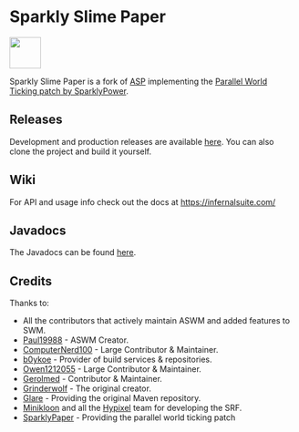# Sparkly Slime Paper
[<img src="https://assets-global.website-files.com/6257adef93867e50d84d30e2/636e0b5061df29d55a92d945_full_logo_blurple_RGB.svg" alt="" height="55" />](https://discord.gg/YevvsMa)

Sparkly Slime Paper is a fork of [ASP](https://github.com/InfernalSuite/AdvancedSlimePaper) implementing the [Parallel World Ticking patch by SparklyPower](https://github.com/SparklyPower/SparklyPaper/blob/ver/1.21.1/docs/PARALLEL_WORLD_TICKING.md).

## Releases
Development and production releases are available [here](https://github.com/PvPLand/SparklySlimePaper/releases).
You can also clone the project and build it yourself.

## Wiki
For API and usage info check out the docs at https://infernalsuite.com/

## Javadocs
The Javadocs can be found [here](https://docs.infernalsuite.com/).

## Credits

Thanks to:
* All the contributors that actively maintain ASWM and added features to SWM.
* [Paul19988](https://github.com/Paul19988) - ASWM Creator.
* [ComputerNerd100](https://github.com/ComputerNerd100) - Large Contributor & Maintainer.
* [b0ykoe](https://github.com/b0ykoe) - Provider of build services & repositories.
* [Owen1212055](https://github.com/Owen1212055) - Large Contributor & Maintainer.
* [Gerolmed](https://github.com/Gerolmed) - Contributor & Maintainer.
* [Grinderwolf](https://github.com/Grinderwolf) - The original creator.
* [Glare](https://glaremasters.me) - Providing the original Maven repository.
* [Minikloon](https://twitter.com/Minikloon) and all the [Hypixel](https://twitter.com/HypixelNetwork) team for developing the SRF.
* [SparklyPaper](https://github.com/SparklyPower/SparklyPaper) - Providing the parallel world ticking patch

